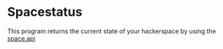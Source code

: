 Spacestatus
===========

This program returns the current state of your hackerspace by using the [space.api](http://spaceapi.net)

